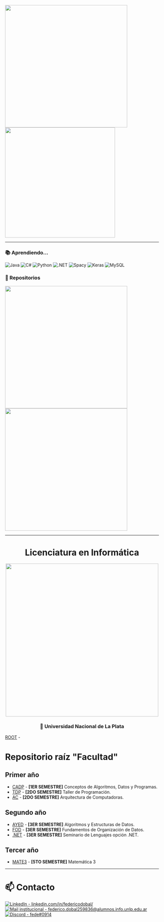 <div>
    <img width="400" src="https://github-readme-stats.vercel.app/api?username=fededobal&show_icons=true&theme=dracula">
    <img width="360" src="https://github-readme-stats.vercel.app/api/top-langs/?username=fededobal&layout=compact&theme=dracula">
</div> 

***

<h3>📚 Aprendiendo...</h3>

![Java](https://img.shields.io/badge/java-FFFFFF.svg?style=for-the-badge&logo=openjdk&logoColor=000000)
![C#](https://img.shields.io/badge/C%23-D9D9D9?style=for-the-badge&logo=sharp&logoColor=000000)
![Python](https://img.shields.io/badge/python-B3B3B3?style=for-the-badge&logo=python&logoColor=000000)
![.NET](https://img.shields.io/badge/dotnet-8C8C8C.svg?style=for-the-badge&logo=dotnet&logoColor=000000)
![Spacy](https://img.shields.io/badge/Spacy-666666?style=for-the-badge&logo=spacy&logoColor=white)
![Keras](https://img.shields.io/badge/Keras-404040.svg?style=for-the-badge&logo=Keras&logoColor=white)
![MySQL](https://img.shields.io/badge/MySQL-000000?style=for-the-badge&logo=mysql&logoColor=white)

<h3>🌟 Repositorios</h3>
<div>
    <a href="https://github.com/fededobal/Facultad"><img width="400" src="https://github-readme-stats.vercel.app/api/pin/?username=fededobal&repo=Facultad&cache_seconds=86401&theme=dracula"></a>
   <a href="https://github.com/fededobal/CentroEventos-TP1-.NET"><img width="400" src="https://github-readme-stats.vercel.app/api/pin/?username=fededobal&repo=CentroEventos-TP1-.NET&cache_seconds=86401&theme=dracula"></a>
</div> 

***

<div align=center>
    <h1 align=center>Licenciatura en Informática</h1>
    <img width=500 src="https://github.com/fededobal/fededobal/blob/main/fiearth.gif">
    <h3>🏫 Universidad Nacional de La Plata</h3>
</div>

[ROOT](https://github.com/fededobal/Facultad) - <h1>Repositorio raíz "Facultad"</h1>

<h2>Primer año</h2>

- [CADP](https://github.com/fededobal/CADP) - **[1ER SEMESTRE]** Conceptos de Algoritmos, Datos y Programas.
- [TDP](https://github.com/fededobal/TallerDeProgramacion) - **[2DO SEMESTRE]** Taller de Programación.
- [AC](https://github.com/fededobal/ArquitecturaDeComputadoras) - **[2DO SEMESTRE]** Arquitectura de Computadoras.

<h2>Segundo año</h2>

- [AYED](https://github.com/fededobal/AlgoritmosYEstructurasDeDatos) - **[3ER SEMESTRE]** Algoritmos y Estructuras de Datos.
- [FOD](https://github.com/fededobal/FOD) - **[3ER SEMESTRE]** Fundamentos de Organización de Datos.
- [.NET](https://github.com/fededobal/SeminarioDotNet) - **[3ER SEMESTRE]** Seminario de Lenguajes opción .NET.

<h2>Tercer año</h2>

- [MATE3](https://github.com/fededobal/Matematica3) - **[5TO SEMESTRE]** Matemática 3

***

# 📫 Contacto

<a href="https://www.linkedin.com/in/federicodobal/"><img src="https://img.shields.io/badge/LinkedIn-linkedin.com%2Fin%2Ffedericodobal%2F-0e76a8?style=for-the-badge&logo=linkedin&logoColor=FFFFFF" alt="LinkedIn - linkedin.com/in/federicodobal/"></a>
<br>
<a href="mailto:federico.dobal259836@alumnos.info.unlp.edu.ar"><img src="https://img.shields.io/badge/Mail_institucional-federico.dobal259836%40alumnos.info.unlp.edu.ar-d14836?style=for-the-badge&logo=gmail&logoColor=FFFFFF" alt="Mail institucional - federico.dobal259836@alumnos.info.unlp.edu.ar"></a>
<br>
<a href="https://discord.com/users/534757212149776395"><img src="https://img.shields.io/badge/Discord-fede%230914-5865F2?style=for-the-badge&logo=discord&logoColor=FFFFFF" alt="Discord - fede#0914"></a>
